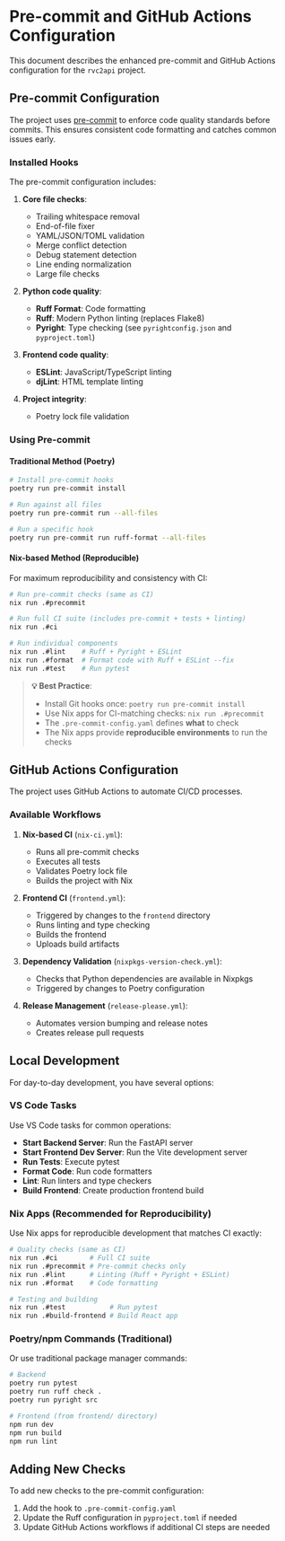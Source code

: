 # Pre-commit and GitHub Actions Configuration

This document describes the enhanced pre-commit and GitHub Actions configuration for the `rvc2api` project.

## Pre-commit Configuration

The project uses [pre-commit](https://pre-commit.com/) to enforce code quality standards before commits. This ensures consistent code formatting and catches common issues early.

### Installed Hooks

The pre-commit configuration includes:

1. **Core file checks**:

   - Trailing whitespace removal
   - End-of-file fixer
   - YAML/JSON/TOML validation
   - Merge conflict detection
   - Debug statement detection
   - Line ending normalization
   - Large file checks

2. **Python code quality**:

   - **Ruff Format**: Code formatting
   - **Ruff**: Modern Python linting (replaces Flake8)
   - **Pyright**: Type checking (see `pyrightconfig.json` and `pyproject.toml`)

3. **Frontend code quality**:

   - **ESLint**: JavaScript/TypeScript linting
   - **djLint**: HTML template linting

4. **Project integrity**:
   - Poetry lock file validation

### Using Pre-commit

#### Traditional Method (Poetry)

```bash
# Install pre-commit hooks
poetry run pre-commit install

# Run against all files
poetry run pre-commit run --all-files

# Run a specific hook
poetry run pre-commit run ruff-format --all-files
```

#### Nix-based Method (Reproducible)

For maximum reproducibility and consistency with CI:

```bash
# Run pre-commit checks (same as CI)
nix run .#precommit

# Run full CI suite (includes pre-commit + tests + linting)
nix run .#ci

# Run individual components
nix run .#lint    # Ruff + Pyright + ESLint
nix run .#format  # Format code with Ruff + ESLint --fix
nix run .#test    # Run pytest
```

> **💡 Best Practice**:
> - Install Git hooks once: `poetry run pre-commit install`
> - Use Nix apps for CI-matching checks: `nix run .#precommit`
> - The `.pre-commit-config.yaml` defines **what** to check
> - The Nix apps provide **reproducible environments** to run the checks

## GitHub Actions Configuration

The project uses GitHub Actions to automate CI/CD processes.

### Available Workflows

1. **Nix-based CI** (`nix-ci.yml`):

   - Runs all pre-commit checks
   - Executes all tests
   - Validates Poetry lock file
   - Builds the project with Nix

2. **Frontend CI** (`frontend.yml`):

   - Triggered by changes to the `frontend` directory
   - Runs linting and type checking
   - Builds the frontend
   - Uploads build artifacts

3. **Dependency Validation** (`nixpkgs-version-check.yml`):

   - Checks that Python dependencies are available in Nixpkgs
   - Triggered by changes to Poetry configuration

4. **Release Management** (`release-please.yml`):
   - Automates version bumping and release notes
   - Creates release pull requests

## Local Development

For day-to-day development, you have several options:

### VS Code Tasks

Use VS Code tasks for common operations:

- **Start Backend Server**: Run the FastAPI server
- **Start Frontend Dev Server**: Run the Vite development server
- **Run Tests**: Execute pytest
- **Format Code**: Run code formatters
- **Lint**: Run linters and type checkers
- **Build Frontend**: Create production frontend build

### Nix Apps (Recommended for Reproducibility)

Use Nix apps for reproducible development that matches CI exactly:

```bash
# Quality checks (same as CI)
nix run .#ci        # Full CI suite
nix run .#precommit # Pre-commit checks only
nix run .#lint      # Linting (Ruff + Pyright + ESLint)
nix run .#format    # Code formatting

# Testing and building
nix run .#test           # Run pytest
nix run .#build-frontend # Build React app
```

### Poetry/npm Commands (Traditional)

Or use traditional package manager commands:

```bash
# Backend
poetry run pytest
poetry run ruff check .
poetry run pyright src

# Frontend (from frontend/ directory)
npm run dev
npm run build
npm run lint
```

## Adding New Checks

To add new checks to the pre-commit configuration:

1. Add the hook to `.pre-commit-config.yaml`
2. Update the Ruff configuration in `pyproject.toml` if needed
3. Update GitHub Actions workflows if additional CI steps are needed

